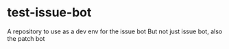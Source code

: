 # test-issue-bot

A repository to use as a dev env for the issue bot
But not just issue bot, also the patch bot
